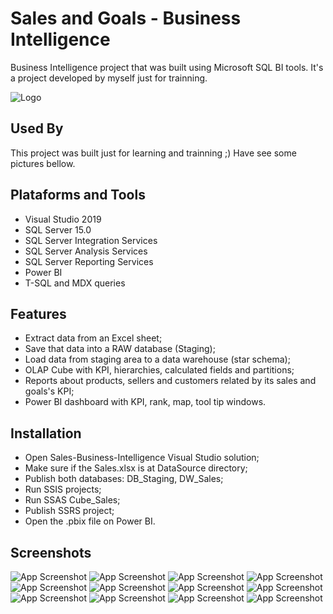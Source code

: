 
# Sales and Goals - Business Intelligence


Business Intelligence project that was built using Microsoft SQL BI tools.
It's a project developed by myself just for trainning.

![Logo](https://github.com/jamilvilela/Sales-Business-Intelligence/blob/master/Images/Power%20BI%20-%20Dashboard.PNG)



## Used By

This project was built just for learning and trainning ;)
Have see some pictures bellow.
    
    
## Plataforms and Tools

- Visual Studio 2019
- SQL Server 15.0
- SQL Server Integration Services
- SQL Server Analysis Services
- SQL Server Reporting Services
- Power BI
- T-SQL and MDX queries
  
## Features

- Extract data from an Excel sheet;
- Save that data into a RAW database (Staging);
- Load data from staging area to a data warehouse (star schema);
- OLAP Cube with KPI, hierarchies, calculated fields and partitions;
- Reports about products, sellers and customers related by its sales and goals's KPI;
- Power BI dashboard with KPI, rank, map, tool tip windows. 
  
## Installation 

- Open Sales-Business-Intelligence Visual Studio solution;
- Make sure if the Sales.xlsx is at DataSource directory;
- Publish both databases: DB_Staging, DW_Sales;
- Run SSIS projects;
- Run SSAS Cube_Sales;
- Publish SSRS project;
- Open the .pbix file on Power BI.
    
## Screenshots

![App Screenshot](https://github.com/jamilvilela/Sales-Business-Intelligence/blob/master/Images/Data%20source.PNG)
![App Screenshot](https://github.com/jamilvilela/Sales-Business-Intelligence/blob/master/Images/Datawarehouse%20-%20ER%20diagram.PNG)
![App Screenshot](https://github.com/jamilvilela/Sales-Business-Intelligence/blob/master/Images/SSIS%20-%20Staging%20-%20Control%20Flow.PNG)
![App Screenshot](https://github.com/jamilvilela/Sales-Business-Intelligence/blob/master/Images/SSIS%20-%20Staging%20-%20Data%20flow.PNG)
![App Screenshot](https://github.com/jamilvilela/Sales-Business-Intelligence/blob/master/Images/SSIS%20-%20Loading%20-%20Control%20Flow.PNG)
![App Screenshot](https://github.com/jamilvilela/Sales-Business-Intelligence/blob/master/Images/SSIS%20-%20Loading%20-%20Dimension.PNG)
![App Screenshot](https://github.com/jamilvilela/Sales-Business-Intelligence/blob/master/Images/SSIS%20-%20Loading%20-%20Fact%20table.PNG)
![App Screenshot](https://github.com/jamilvilela/Sales-Business-Intelligence/blob/master/Images/SSAS%20-%20Cube%20structure.PNG)
![App Screenshot](https://github.com/jamilvilela/Sales-Business-Intelligence/blob/master/Images/SSAS%20-%20Calculations.PNG)
![App Screenshot](https://github.com/jamilvilela/Sales-Business-Intelligence/blob/master/Images/SSAS%20-%20KPI.PNG)
![App Screenshot](https://github.com/jamilvilela/Sales-Business-Intelligence/blob/master/Images/SSRS%20-%20Reports.PNG)
![App Screenshot](https://github.com/jamilvilela/Sales-Business-Intelligence/blob/master/Images/SSRS%20-%20Report%20-%20MDX%20query.PNG)


  
